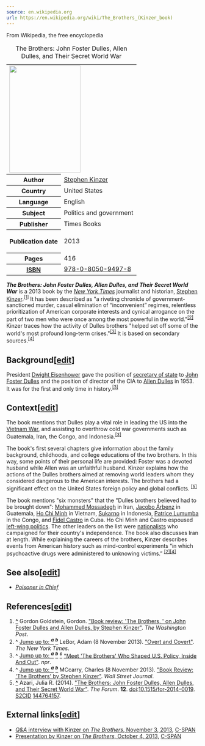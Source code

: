 ```yaml
---
source: en.wikipedia.org
url: https://en.wikipedia.org/wiki/The_Brothers_(Kinzer_book)
---
```


From Wikipedia, the free encyclopedia

<table><caption>The Brothers: John Foster Dulles, Allen Dulles, and Their Secret World War<span title="ctx_ver=Z39.88-2004&amp;rft_val_fmt=info%3Aofi%2Ffmt%3Akev%3Amtx%3Abook&amp;rft.genre=book&amp;rft.btitle=The+Brothers%3A+John+Foster+Dulles%2C+Allen+Dulles%2C+and+Their+Secret+World+War&amp;rft.author=%5B%5BStephen+Kinzer%5D%5D&amp;rft.date=2013&amp;rft.pub=Times+Books&amp;rft.pages=416"></span></caption><tbody><tr><td colspan="2"><span typeof="mw:File/Frameless"><a href="https://en.wikipedia.org/wiki/File:The_Brothers_John_Foster_Dulles,_Allen_Dulles,_and_Their_Secret_World_War.jpg"><img src="https://upload.wikimedia.org/wikipedia/en/e/e7/The_Brothers_John_Foster_Dulles%2C_Allen_Dulles%2C_and_Their_Secret_World_War.jpg" decoding="async" width="186" height="280" data-file-width="186" data-file-height="280"></a></span></td></tr><tr><th scope="row">Author</th><td><a href="https://en.wikipedia.org/wiki/Stephen_Kinzer" title="Stephen Kinzer">Stephen Kinzer</a></td></tr><tr><th scope="row">Country</th><td>United States</td></tr><tr><th scope="row">Language</th><td>English</td></tr><tr><th scope="row">Subject</th><td>Politics and government</td></tr><tr><th scope="row">Publisher</th><td>Times Books</td></tr><tr><th scope="row"><p>Publication date</p></th><td>2013</td></tr><tr><th scope="row">Pages</th><td>416</td></tr><tr><th scope="row"><a href="https://en.wikipedia.org/wiki/ISBN_(identifier)" title="ISBN (identifier)">ISBN</a></th><td><a href="https://en.wikipedia.org/wiki/Special:BookSources/978-0-8050-9497-8" title="Special:BookSources/978-0-8050-9497-8">978-0-8050-9497-8</a></td></tr></tbody></table>

_**The Brothers: John Foster Dulles, Allen Dulles, and Their Secret World War**_ is a 2013 book by the _[New York Times](https://en.wikipedia.org/wiki/New_York_Times "New York Times")_ journalist and historian, [Stephen Kinzer](https://en.wikipedia.org/wiki/Stephen_Kinzer "Stephen Kinzer").<sup id="cite_ref-1"><a href="https://en.wikipedia.org/wiki/The_Brothers_(Kinzer_book)#cite_note-1">[1]</a></sup> It has been described as "a riveting chronicle of government-sanctioned murder, casual elimination of “inconvenient” regimes, relentless prioritization of American corporate interests and cynical arrogance on the part of two men who were once among the most powerful in the world."<sup id="cite_ref-nytimes_2-0"><a href="https://en.wikipedia.org/wiki/The_Brothers_(Kinzer_book)#cite_note-nytimes-2">[2]</a></sup> Kinzer traces how the activity of Dulles brothers "helped set off some of the world's most profound long-term crises."<sup id="cite_ref-npr_3-0"><a href="https://en.wikipedia.org/wiki/The_Brothers_(Kinzer_book)#cite_note-npr-3">[3]</a></sup> It is based on secondary sources.<sup id="cite_ref-wsj_4-0"><a href="https://en.wikipedia.org/wiki/The_Brothers_(Kinzer_book)#cite_note-wsj-4">[4]</a></sup>

## Background\[[edit](https://en.wikipedia.org/w/index.php?title=The_Brothers_(Kinzer_book)&action=edit&section=1 "Edit section: Background")\]

President [Dwight Eisenhower](https://en.wikipedia.org/wiki/Dwight_D._Eisenhower "Dwight D. Eisenhower") gave the position of [secretary of state](https://en.wikipedia.org/wiki/United_States_Secretary_of_State "United States Secretary of State") to [John Foster Dulles](https://en.wikipedia.org/wiki/John_Foster_Dulles "John Foster Dulles") and the position of director of the CIA to [Allen Dulles](https://en.wikipedia.org/wiki/Allen_Dulles "Allen Dulles") in 1953. It was for the first and only time in history.<sup id="cite_ref-npr_3-1"><a href="https://en.wikipedia.org/wiki/The_Brothers_(Kinzer_book)#cite_note-npr-3">[3]</a></sup>

## Context\[[edit](https://en.wikipedia.org/w/index.php?title=The_Brothers_(Kinzer_book)&action=edit&section=2 "Edit section: Context")\]

The book mentions that Dulles play a vital role in leading the US into the [Vietnam War](https://en.wikipedia.org/wiki/Vietnam_War "Vietnam War"), and assisting to overthrow cold war governments such as Guatemala, Iran, the Congo, and Indonesia.<sup id="cite_ref-npr_3-2"><a href="https://en.wikipedia.org/wiki/The_Brothers_(Kinzer_book)#cite_note-npr-3">[3]</a></sup>

The book's first several chapters give information about the family background, childhoods, and college educations of the two brothers. In this way, some points of their personal life are provided: Foster was a devoted husband while Allen was an unfaithful husband. Kinzer explains how the actions of the Dulles brothers aimed at removing world leaders whom they considered dangerous to the American interests. The brothers had a significant effect on the United States foreign policy and global conflicts. <sup id="cite_ref-Julia_5-0"><a href="https://en.wikipedia.org/wiki/The_Brothers_(Kinzer_book)#cite_note-Julia-5">[5]</a></sup>

The book mentions "six monsters" that the "Dulles brothers believed had to be brought down": [Mohammed Mossadegh](https://en.wikipedia.org/wiki/Mohammed_Mossadegh "Mohammed Mossadegh") in Iran, [Jacobo Árbenz](https://en.wikipedia.org/wiki/Jacobo_%C3%81rbenz "Jacobo Árbenz") in Guatemala, [Ho Chi Minh](https://en.wikipedia.org/wiki/Ho_Chi_Minh "Ho Chi Minh") in Vietnam, [Sukarno](https://en.wikipedia.org/wiki/Sukarno "Sukarno") in Indonesia, [Patrice Lumumba](https://en.wikipedia.org/wiki/Patrice_Lumumba "Patrice Lumumba") in the Congo, and [Fidel Castro](https://en.wikipedia.org/wiki/Fidel_Castro "Fidel Castro") in Cuba. Ho Chi Minh and Castro espoused [left-wing politics](https://en.wikipedia.org/wiki/Left-wing_politics "Left-wing politics"). The other leaders on the list were [nationalists](https://en.wikipedia.org/wiki/Nationalists "Nationalists") who campaigned for their country's independence. The book also discusses Iran at length. While explaining the careers of the brothers, Kinzer describes events from American history such as mind-control experiments “in which psychoactive drugs were administered to unknowing victims.” <sup id="cite_ref-nytimes_2-1"><a href="https://en.wikipedia.org/wiki/The_Brothers_(Kinzer_book)#cite_note-nytimes-2">[2]</a></sup><sup id="cite_ref-wsj_4-1"><a href="https://en.wikipedia.org/wiki/The_Brothers_(Kinzer_book)#cite_note-wsj-4">[4]</a></sup>

## See also\[[edit](https://en.wikipedia.org/w/index.php?title=The_Brothers_(Kinzer_book)&action=edit&section=3 "Edit section: See also")\]

-   _[Poisoner in Chief](https://en.wikipedia.org/wiki/Poisoner_in_Chief "Poisoner in Chief")_

## References\[[edit](https://en.wikipedia.org/w/index.php?title=The_Brothers_(Kinzer_book)&action=edit&section=4 "Edit section: References")\]

1.  **[^](https://en.wikipedia.org/wiki/The_Brothers_(Kinzer_book)#cite_ref-1 "Jump up")** Gordon Goldstein, Gordon. ["Book review: 'The Brothers, ' on John Foster Dulles and Allen Dulles, by Stephen Kinzer"](https://www.washingtonpost.com/opinions/book-review-the-brothers-on-john-foster-dulles-and-allen-dulles-by-stephen-kinzer/2013/11/14/a1ddf9ba-3683-11e3-be86-6aeaa439845b_story.html). _The Washington Post_.
2.  ^ [Jump up to: <sup><i><b>a</b></i></sup>](https://en.wikipedia.org/wiki/The_Brothers_(Kinzer_book)#cite_ref-nytimes_2-0) [<sup><i><b>b</b></i></sup>](https://en.wikipedia.org/wiki/The_Brothers_(Kinzer_book)#cite_ref-nytimes_2-1) LeBor, Adam (8 November 2013). ["Overt and Covert"](https://www.nytimes.com/2013/11/10/books/review/the-brothers-by-stephen-kinzer.html). _The New York Times_.
3.  ^ [Jump up to: <sup><i><b>a</b></i></sup>](https://en.wikipedia.org/wiki/The_Brothers_(Kinzer_book)#cite_ref-npr_3-0) [<sup><i><b>b</b></i></sup>](https://en.wikipedia.org/wiki/The_Brothers_(Kinzer_book)#cite_ref-npr_3-1) [<sup><i><b>c</b></i></sup>](https://en.wikipedia.org/wiki/The_Brothers_(Kinzer_book)#cite_ref-npr_3-2) ["Meet 'The Brothers' Who Shaped U.S. Policy, Inside And Out"](https://www.npr.org/2013/10/16/234752747/meet-the-brothers-who-shaped-u-s-policy-inside-and-out). _npr_.
4.  ^ [Jump up to: <sup><i><b>a</b></i></sup>](https://en.wikipedia.org/wiki/The_Brothers_(Kinzer_book)#cite_ref-wsj_4-0) [<sup><i><b>b</b></i></sup>](https://en.wikipedia.org/wiki/The_Brothers_(Kinzer_book)#cite_ref-wsj_4-1) MCcarry, Charles (8 November 2013). ["Book Review: 'The Brothers' by Stephen Kinzer"](https://www.wsj.com/articles/book-review-8216the-brothers8217-by-stephen-kinzer-1383934715). _Wall Street Journal_.
5.  **[^](https://en.wikipedia.org/wiki/The_Brothers_(Kinzer_book)#cite_ref-Julia_5-0 "Jump up")** Azari, Julia R. (2014). ["The Brothers: John Foster Dulles, Allen Dulles, and Their Secret World War"](https://www.degruyter.com/document/doi/10.1515/for-2014-0019/html). _The Forum_. **12**. [doi](https://en.wikipedia.org/wiki/Doi_(identifier) "Doi (identifier)"):[10.1515/for-2014-0019](https://doi.org/10.1515%2Ffor-2014-0019). [S2CID](https://en.wikipedia.org/wiki/S2CID_(identifier) "S2CID (identifier)") [144764157](https://api.semanticscholar.org/CorpusID:144764157).

## External links\[[edit](https://en.wikipedia.org/w/index.php?title=The_Brothers_(Kinzer_book)&action=edit&section=5 "Edit section: External links")\]

-   [_Q&A_ interview with Kinzer on _The Brothers_, November 3, 2013](https://www.c-span.org/video/?315393-1/qa-stephen-kinzer), [C-SPAN](https://en.wikipedia.org/wiki/C-SPAN "C-SPAN")
-   [Presentation by Kinzer on _The Brothers_, October 4, 2013](https://www.c-span.org/video/?316866-1/the-brothers), [C-SPAN](https://en.wikipedia.org/wiki/C-SPAN "C-SPAN")
